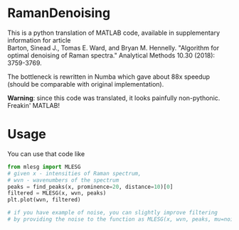 # RamanDenoising

This is a python translation of MATLAB code, available in supplementary information for article  
Barton, Sinead J., Tomas E. Ward, and Bryan M. Hennelly. "Algorithm for optimal denoising of Raman spectra." Analytical Methods 10.30 (2018): 3759-3769.  

The bottleneck is rewritten in Numba which gave about 88x speedup (should be comparable with original implementation).

**Warning**: since this code was translated, it looks painfully non-pythonic. Freakin' MATLAB!

# Usage

You can use that code like

```python
from mlesg import MLESG
# given x - intensities of Raman spectrum,
# wvn - wavenumbers of the spectrum
peaks = find_peaks(x, prominence=20, distance=10)[0]
filtered = MLESG(x, wvn, peaks)
plt.plot(wvn, filtered)

# if you have example of noise, you can slightly improve filtering
# by providing the noise to the function as MLESG(x, wvn, peaks, mu=noise)
```
